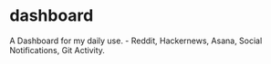 # dashboard
A Dashboard for my daily use. - Reddit, Hackernews, Asana, Social Notifications, Git Activity. 
